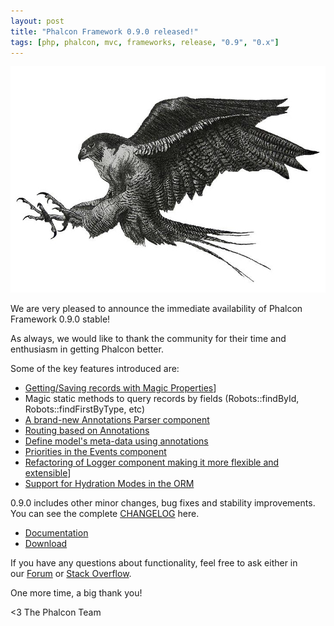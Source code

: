 ```yaml
---
layout: post
title: "Phalcon Framework 0.9.0 released!"
tags: [php, phalcon, mvc, frameworks, release, "0.9", "0.x"]
---
```


![image](/assets/files/2013-02-05-phalcon-logo.jpg)

We are very pleased to announce the immediate availability of Phalcon Framework 0.9.0 stable!

As always, we would like to thank the community for their time and enthusiasm in getting Phalcon better.

<!--more-->
Some of the key features introduced are:

- [Getting/Saving records with Magic Properties](https://docs.phalconphp.com/latest/en/db-models#storing-related-records)]
- Magic static methods to query records by fields (Robots::findById, Robots::findFirstByType, etc)
- [A brand-new Annotations Parser component](https://docs.phalconphp.com/latest/en/annotations)
- [Routing based on Annotations](https://docs.phalconphp.com/latest/en/routing#annotations-router)
- [Define model's meta-data using annotations](https://docs.phalconphp.com/latest/en/db-models#annotations-strategy)
- [Priorities in the Events component](https://docs.phalconphp.com/latest/en/events#listener-priorities)
- [Refactoring of Logger component making it more flexible and extensible](https://docs.phalconphp.com/latest/en/logging)]
- [Support for Hydration Modes in the ORM](https://docs.phalconphp.com/latest/en/db-models#hydration-modes)

0.9.0 includes other minor changes, bug fixes and stability improvements. You can see the complete [CHANGELOG](https://github.com/phalcon/cphalcon/blob/phalcon-v0.9.0/CHANGELOG) here.

- [Documentation](https://docs.phalconphp.com/latest/en/)
- [Download](https://phalconphp.com/download)

If you have any questions about functionality, feel free to ask either in our [Forum](https://forum.phalconphp.com/) or [Stack Overflow](http://stackoverflow.com/questions/tagged/phalcon).

One more time, a big thank you!


<3 The Phalcon Team
